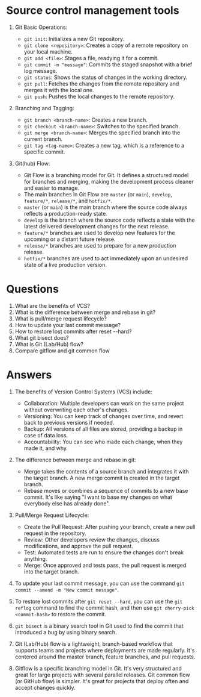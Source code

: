 # Source control management tools
1. Git Basic Operations:
    - `git init`: Initializes a new Git repository.
    - `git clone <repository>`: Creates a copy of a remote repository on your local machine.
    - `git add <file>`: Stages a file, readying it for a commit.
    - `git commit -m "message"`: Commits the staged snapshot with a brief log message.
    - `git status`: Shows the status of changes in the working directory.
    - `git pull`: Fetches the changes from the remote repository and merges it with the local one.
    - `git push`: Pushes the local changes to the remote repository.

2. Branching and Tagging:
    - `git branch <branch-name>`: Creates a new branch.
    - `git checkout <branch-name>`: Switches to the specified branch.
    - `git merge <branch-name>`: Merges the specified branch into the current branch.
    - `git tag <tag-name>`: Creates a new tag, which is a reference to a specific commit.

3. Git(hub) Flow:
    - Git Flow is a branching model for Git. It defines a structured model for branches and merging, making the development process cleaner and easier to manage.
    - The main branches in Git Flow are `master` (or `main`), `develop`, `feature/*`, `release/*`, and `hotfix/*`.
    - `master` (or `main`) is the main branch where the source code always reflects a production-ready state.
    - `develop` is the branch where the source code reflects a state with the latest delivered development changes for the next release.
    - `feature/*` branches are used to develop new features for the upcoming or a distant future release.
    - `release/*` branches are used to prepare for a new production release.
    - `hotfix/*` branches are used to act immediately upon an undesired state of a live production version.
# Questions
1. What are the benefits of VCS?
2. What is the difference between merge and rebase in git?
3. What is pull/merge request lifecycle?
4. How to update your last commit message?
5. How to restore lost commits after reset --hard?
6. What git bisect does?
7. What is Git (Lab/Hub) flow?
8. Compare gitflow and git common flow
# Answers
1. The benefits of Version Control Systems (VCS) include:
    - Collaboration: Multiple developers can work on the same project without overwriting each other's changes.
    - Versioning: You can keep track of changes over time, and revert back to previous versions if needed.
    - Backup: All versions of all files are stored, providing a backup in case of data loss.
    - Accountability: You can see who made each change, when they made it, and why.

2. The difference between merge and rebase in git:
    - Merge takes the contents of a source branch and integrates it with the target branch. A new merge commit is created in the target branch.
    - Rebase moves or combines a sequence of commits to a new base commit. It's like saying "I want to base my changes on what everybody else has already done".

3. Pull/Merge Request Lifecycle:
    - Create the Pull Request: After pushing your branch, create a new pull request in the repository.
    - Review: Other developers review the changes, discuss modifications, and approve the pull request.
    - Test: Automated tests are run to ensure the changes don't break anything.
    - Merge: Once approved and tests pass, the pull request is merged into the target branch.

4. To update your last commit message, you can use the command `git commit --amend -m "New commit message"`.

5. To restore lost commits after `git reset --hard`, you can use the `git reflog` command to find the commit hash, and then use `git cherry-pick <commit-hash>` to restore the commit.

6. `git bisect` is a binary search tool in Git used to find the commit that introduced a bug by using binary search.

7. Git (Lab/Hub) flow is a lightweight, branch-based workflow that supports teams and projects where deployments are made regularly. It's centered around the master branch, feature branches, and pull requests.

8. Gitflow is a specific branching model in Git. It's very structured and great for large projects with several parallel releases. Git common flow (or GitHub flow) is simpler. It's great for projects that deploy often and accept changes quickly.
